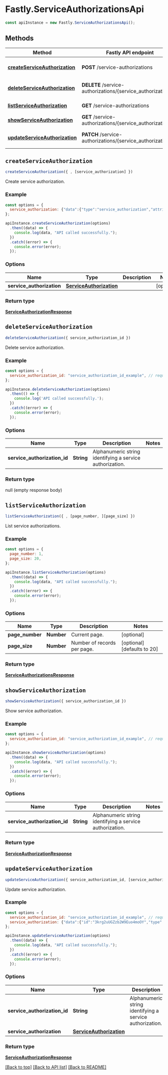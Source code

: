 # Fastly.ServiceAuthorizationsApi

```javascript
const apiInstance = new Fastly.ServiceAuthorizationsApi();
```
## Methods

Method | Fastly API endpoint | Description
------------- | ------------- | -------------
[**createServiceAuthorization**](ServiceAuthorizationsApi.md#createServiceAuthorization) | **POST** /service-authorizations | Create service authorization
[**deleteServiceAuthorization**](ServiceAuthorizationsApi.md#deleteServiceAuthorization) | **DELETE** /service-authorizations/{service_authorization_id} | Delete service authorization
[**listServiceAuthorization**](ServiceAuthorizationsApi.md#listServiceAuthorization) | **GET** /service-authorizations | List service authorizations
[**showServiceAuthorization**](ServiceAuthorizationsApi.md#showServiceAuthorization) | **GET** /service-authorizations/{service_authorization_id} | Show service authorization
[**updateServiceAuthorization**](ServiceAuthorizationsApi.md#updateServiceAuthorization) | **PATCH** /service-authorizations/{service_authorization_id} | Update service authorization


## `createServiceAuthorization`

```javascript
createServiceAuthorization({ , [service_authorization] })
```

Create service authorization.

### Example

```javascript
const options = {
  service_authorization: {"data":{"type":"service_authorization","attributes":{"permission":"read_only"},"relationships":{"user":{"data":{"type":"user","id":"6c7kAlo4vACNchGOdQxP37"}},"service":{"data":{"type":"service","id":"SU1Z0isxPaozGVKXdv0eY"}}}}},
};

apiInstance.createServiceAuthorization(options)
  .then((data) => {
    console.log(data, "API called successfully.");
  })
  .catch((error) => {
    console.error(error);
  });
```

### Options

Name | Type | Description  | Notes
------------- | ------------- | ------------- | -------------
**service_authorization** | [**ServiceAuthorization**](ServiceAuthorization.md) |  | [optional]

### Return type

[**ServiceAuthorizationResponse**](ServiceAuthorizationResponse.md)


## `deleteServiceAuthorization`

```javascript
deleteServiceAuthorization({ service_authorization_id })
```

Delete service authorization.

### Example

```javascript
const options = {
  service_authorization_id: "service_authorization_id_example", // required
};

apiInstance.deleteServiceAuthorization(options)
  .then(() => {
    console.log('API called successfully.');
  })
  .catch((error) => {
    console.error(error);
  });
```

### Options

Name | Type | Description  | Notes
------------- | ------------- | ------------- | -------------
**service_authorization_id** | **String** | Alphanumeric string identifying a service authorization. |

### Return type

null (empty response body)


## `listServiceAuthorization`

```javascript
listServiceAuthorization({ , [page_number, ][page_size] })
```

List service authorizations.

### Example

```javascript
const options = {
  page_number: 1,
  page_size: 20,
};

apiInstance.listServiceAuthorization(options)
  .then((data) => {
    console.log(data, "API called successfully.");
  })
  .catch((error) => {
    console.error(error);
  });
```

### Options

Name | Type | Description  | Notes
------------- | ------------- | ------------- | -------------
**page_number** | **Number** | Current page. | [optional]
**page_size** | **Number** | Number of records per page. | [optional] [defaults to 20]

### Return type

[**ServiceAuthorizationsResponse**](ServiceAuthorizationsResponse.md)


## `showServiceAuthorization`

```javascript
showServiceAuthorization({ service_authorization_id })
```

Show service authorization.

### Example

```javascript
const options = {
  service_authorization_id: "service_authorization_id_example", // required
};

apiInstance.showServiceAuthorization(options)
  .then((data) => {
    console.log(data, "API called successfully.");
  })
  .catch((error) => {
    console.error(error);
  });
```

### Options

Name | Type | Description  | Notes
------------- | ------------- | ------------- | -------------
**service_authorization_id** | **String** | Alphanumeric string identifying a service authorization. |

### Return type

[**ServiceAuthorizationResponse**](ServiceAuthorizationResponse.md)


## `updateServiceAuthorization`

```javascript
updateServiceAuthorization({ service_authorization_id, [service_authorization] })
```

Update service authorization.

### Example

```javascript
const options = {
  service_authorization_id: "service_authorization_id_example", // required
  service_authorization: {"data":{"id":"3krg2uUGZzb2W9Euo4moOY","type":"service_authorization","attributes":{"permission":"read_only"}}},
};

apiInstance.updateServiceAuthorization(options)
  .then((data) => {
    console.log(data, "API called successfully.");
  })
  .catch((error) => {
    console.error(error);
  });
```

### Options

Name | Type | Description  | Notes
------------- | ------------- | ------------- | -------------
**service_authorization_id** | **String** | Alphanumeric string identifying a service authorization. |
**service_authorization** | [**ServiceAuthorization**](ServiceAuthorization.md) |  | [optional]

### Return type

[**ServiceAuthorizationResponse**](ServiceAuthorizationResponse.md)


[[Back to top]](#) [[Back to API list]](../../README.md#endpoints)
[[Back to README]](../../README.md)
